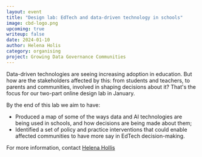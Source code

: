 ```yaml
---
layout: event
title: "Design lab: EdTech and data-driven technology in schools"
image: cbd-logo.png
upcoming: true
writeup: false
date: 2024-01-10
author: Helena Holis
category: organising
project: Growing Data Governance Communities
---
```


Data-driven technologies are seeing increasing adoption in education. But how are the stakeholders affected by this: from students and teachers, to parents and communities, involved in shaping decisions about it? That's the focus for our two-part online design lab in January. 

<!--more-->

By the end of this lab we aim to have:

* Produced a  map of some of the ways data and AI technologies are being used in schools, and how decisions are being made about them;
* Identified a set of policy and practice interventions that could enable affected communities to have more say in EdTech decision-making. 

For more information, contact [Helena Hollis](mailto:helena@connectedbydata.org)